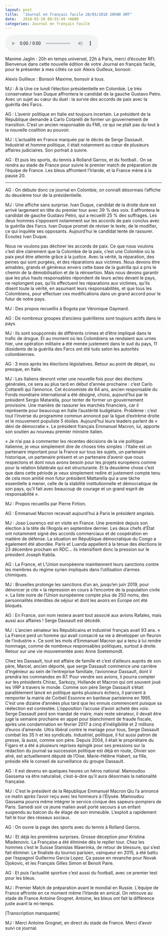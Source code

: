 ```yaml
---
layout: post
title:  "Journal en français facile 28/05/2018 20h00 GMT"
date:   2018-05-28 09:55:49 +0800
categories: Journal en français facile
---
```


<audio src="/mp3/journal_francais_facile_20h00_-_20h10_tu_20180528.mp3" controls preload></audio>

Maxime Jaglin : 20h en temps universel, 22h à Paris, merci d’écouter RFI. Bienvenue dans cette nouvelle édition de votre Journal en français facile, pour le présenter à mes côtés ce soir Alexis Guilleux, bonsoir.

Alexis Guilleux : Bonsoir Maxime, bonsoir à tous.

MJ : À la Une ce lundi l’élection présidentielle en Colombie. Le très conservateur Ivan Duque affrontera le candidat de la gauche Gustavo Petro. Avec un sujet au cœur du duel : la survie des accords de paix avec la guérilla des Farcs.

AG : L’avenir politique en Italie est toujours incertain. Le président de la République demande à Carlo Cotarelli de former un gouvernement de transition. C’est un ancien responsable du FMI, ce qui ne plaît pas du tout à la nouvelle coalition au pouvoir.

MJ : L’actualité en France marquée par le décès de Serge Dassault. Industriel et homme politique, il était notamment au cœur de plusieurs affaires judiciaires. Son portrait à suivre.

AG : Et puis les sports, du tennis à Rolland Garros, et du football.. On se rendra au stade de France pour suivre le premier match de préparation de l’équipe de France. Les bleus affrontent l’Irlande, et la France mène à la pause 20.

-----

AG : On débute donc ce journal en Colombie, on connaît désormais l’affiche du deuxième tour de la présidentielle.

MJ : Une affiche sans surprise. Ivan Duque, candidat de la droite dure est arrivé largement en tête du premier tour avec 39 % des voix. Il affrontera le candidat de gauche Gustavo Petro, qui a recueilli 25 % des suffrages. Les deux hommes s’opposent notamment sur les accords de paix conclus avec la guérilla des Farcs. Ivan Duque promet de réviser le texte, de le modifier, ce qui inquiète ses opposants. Aujourd’hui le candidat tente de rassurer. Écoutez Ivan Duque.

Nous ne voulons pas déchirer les accords de paix. Ce que nous voulons c’est dire clairement que la Colombie de la paix, c’est une Colombie où la paix peut être atteinte grâce à la justice. Avec la vérité, la réparation, des peines qui sont purgées, et des réparations aux victimes. Nous devons être aimables, grands et généreux envers cette base de la guérilla qui a pris le chemin de la démobilisation et de la réinsertion. Mais nous devons garantir que les plus hauts responsables répondent de leurs actes devant le pays, ne replongent pas, qu’ils effectuent les réparations aux victimes, qu’ils disent toute la vérité, en assumant leurs responsabilités, et que tous les Colombiens, pour effectuer ces modifications dans un grand accord pour le futur de notre pays.

MJ : Des propos recueillis à Bogota par Véronique Gaymard.

AG : De nombreux groupes d’anciens guérilleros sont toujours actifs dans le pays.

MJ : Ils sont soupçonnés de différents crimes et d’être impliqué dans le trafic de drogue. Et au moment où les Colombiens se rendaient aux urnes hier, une opération militaire a été menée justement dans le sud du pays, 11 dissidents de la guérilla des Farcs ont été tués selon les autorités colombiennes.

AG : 3 mois après les élections législatives. Retour au point de départ, ou presque, en Italie.

MJ : Les Italiens devront voter une nouvelle fois pour des élections générales, ce sera au plus tard en début d’année prochaine : c’est Carlo Cottarelli qui l’annonce. Cet économiste de 64 ans, ancien responsable du Fonds monétaire international a été désigné, choisi, aujourd’hui par le président Sergio Matarella, pour tenter de former un gouvernement provisoire. Une manière de rassurer les marchés financiers, car il représente pour beaucoup en Italie l’austérité budgétaire. Problème : c’est tout l’inverse du programme commun annoncé par la ligue d’extrême droite et le mouvement populiste 5 étoiles. Aujourd’hui leurs leaders parlent de « déni de démocratie ». Le président français Emmanuel Macron, lui, apporte son soutien au nouveau premier ministre italien.

« Je n’ai pas à commenter les récentes décisions de la vie politique italienne, je veux simplement dire de choses très simples : l’Italie est un partenaire important pour la France sur tous les sujets, un partenaire historique, un partenaire présent et un partenaire d’avenir que nous respectons et dont nous avons besoin pour les projets européens comme pour la relation bilatérale qui est structurante. Et la deuxième chose c’est que dans cette période je veux simplement redire et justement compte tenu de cela mon amitié mon futur président Mattarella qui a une tâche essentielle à mener, celle de la stabilité institutionnelle et démocratique de son pays, qu’il fait avec beaucoup de courage et un grand esprit de responsabilité ».

MJ : Propos recueillis par Pierre Firtion.

AG : Emmanuel Macron recevait aujourd’hui à Paris le président angolais.

MJ : Joao Lourenço est en visite en France. Une première depuis son élection à la tête de l’Angola en septembre dernier. Les deux chefs d’État ont notamment signé des accords commerciaux et de coopération en matière de défense. La situation en République démocratique du Congo a également été abordée. Paris et Luanda appellent à la tenue des élections le 23 décembre prochain en RDC... ils intensifient donc la pression sur le président Joseph Kabila.

AG : La France, et L’Union européenne maintiennent leurs sanctions contre les membres du régime syrien impliqués dans l’utilisation d’armes chimiques.

MJ : Bruxelles prolonge les sanctions d’un an, jusqu’en juin 2019, pour dénoncer je cite « la répression en cours à l’encontre de la population civile ». La liste noire de l’Union européenne compte plus de 250 noms, des personnalités interdites de séjour et dont les avoirs en Europe ont été bloqués.

AG : En France, son nom restera avant tout associé aux avions Rafales, mais aussi aux affaires ! Serge Dassault est décédé.

MJ : L’ancien sénateur les Républicains et industriel français avait 93 ans. « La France perd un homme qui avait consacré sa vie à développer un fleuron de l’industrie ». Ce sont les mots d’Emmanuel Macron qui a tenu à lui rendre hommage, comme de nombreux responsables politiques, surtout à droite. Retour sur une vie mouvementée avec Anne Soetemondt.

Chez les Dassault, tout est affaire de famille et c’est d’ailleurs auprès de son père, Marcel, ancien déporté, que serge Dassault commence une carrière d’ingénieur au sein de l’entreprise familiale, l’avionneur Dassault, dont il prendra les commandes en 87. Pour vendre ses avions, il pourra compter sur les présidents Chirac, Sarkozy, Hollande et Macron qui ont souvent joué les VRP à travers le monde. Comme son père Serge Dassault s’était parallèlement lancé en politique après plusieurs échecs, il parvient à remporter la mairie de Corbeil Essonne en banlieue parisienne en 1995. C’est une dizaine d’années plus tard que les ennuis commencent puisque sa réélection est contestée. L’opposition l’accuse d’avoir acheté des voix. Serge Dassault perd son mandat de maire, mais reste sénateur, il devait être jugé la semaine prochaine en appel pour blanchiment de fraude fiscale, après une condamnation en février 2017 à cinq d’inéligibilité et 2 millions d’euros d’amende. Ultra libéral contre le mariage pour tous, Serge Dassault combat les 35 h et les syndicats. Industriel, politique, il fut aussi patron de presse, là aussi, comme son père. Depuis 2004, il était le propriétaire du Figaro et a été à plusieurs reprises épinglé pour ses pressions sur la rédaction du journal sa succession politique est déjà en route, Olivier son aîné, est actuellement député de l’Oise. Marie-Hélène Habert, sa fille, préside elle le conseil de surveillance du groupe Dassault.

AG : Il est devenu en quelques heures un héros national. Mamoudou Gassama va être naturalisé, c’est-à-dire qu’il aura désormais la nationalité française.

MJ : C’est le président de la République Emmanuel Macron Qiu l’a annoncé ce matin après l’avoir reçu avec les honneurs à l’Élysée. Mamoudou Gassama pourra même intégrer le service civique des sapeurs-pompiers de Paris. Samedi soir ce jeune malien avait porté secours à un enfant suspendu au balcon du 4e étage de son immeuble. L’exploit a rapidement fait le tour des réseaux sociaux.

AG : On ouvre la page des sports avec du tennis à Rolland Garros.

MJ : Et déjà les premières surprises. Grosse déception pour Kristina Mladenovic. La Française a été éliminée dès le replier tour. Chez les hommes c’est le Suisse Stanislas Wawrinka, de retour de blessure, qui s’est fait éliminer. Le finaliste du tournoi parisien, vainqueur en 2015, a été battu par l’espagnol Guillermo Garcia Lopez. Ça passe en revanche pour Novak Djokovic, et les Français Gilles Simon et Benoit Paire.

AG : Et puis l’actualité sportive c’est aussi du football, avec ce premier test pour les bleus.

MJ : Premier Match de préparation avant le mondial en Russie. L’équipe de France affronte en ce moment même l’Irlande en amical. On retrouve au stade de France Antoine Grognet. Antoine, les bleus ont fait la différence juste avant la mi-temps.

[Transcription manquante]

MJ : Merci Antoine Grognet, en direct du stade de France. Merci d’avoir suivi ce journal.